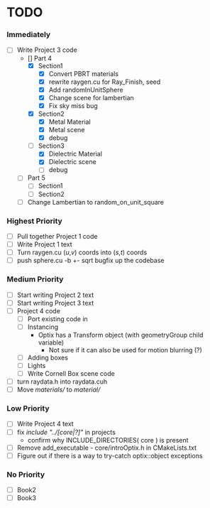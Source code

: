 # TODO #

### Immediately ###
- [ ] Write Project 3 code
  - [] Part 4
    - [x] Section1
      - [x] Convert PBRT materials
      - [x] rewrite raygen.cu for Ray_Finish, seed
      - [x] Add randomInUnitSphere
      - [x] Change scene for lambertian
      - [x] Fix sky miss bug
    - [x] Section2
      - [x] Metal Material
      - [x] Metal scene
      - [x] debug
    - [ ] Section3
      - [x] Dielectric Material
      - [x] Dielectric scene
      - [ ] debug
  - [ ] Part 5
    - [ ] Section1
    - [ ] Section2
  - [ ] Change Lambertian to random_on_unit_square

### Highest Priority ###
- [ ] Pull together Project 1 code
- [ ] Write Project 1 text
- [ ] Turn raygen.cu (*u*,*v*) coords into (*s*,*t*) coords
- [ ] push sphere.cu -b +- sqrt bugfix up the codebase

### Medium Priority ###
- [ ] Start writing Project 2 text
- [ ] Start writing Project 3 text
- [ ] Project 4 code
  - [ ] Port existing code in
  - [ ] Instancing
    - Optix has a Transform object (with geometryGroup child variable)
      - Not sure if it can also be used for motion blurring (?)
  - [ ] Adding boxes
  - [ ] Lights
  - [ ] Write Cornell Box scene code
- [ ] turn raydata.h into raydata.cuh
- [ ] Move *materials/* to *material/*

### Low Priority ###
- [ ] Write Project 4 text
- [ ] fix *include "../[core|?]"* in projects
  - confirm why INCLUDE_DIRECTORIES( core ) is present
- [ ] Remove add_executable - core/introOptix.h in CMakeLists.txt
- [ ] Figure out if there is a way to try-catch optix::object exceptions 

### No Priority ###
- [ ] Book2
- [ ] Book3